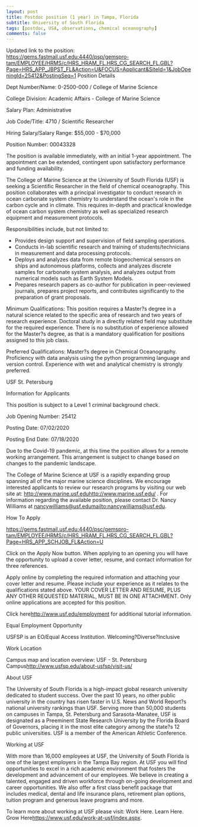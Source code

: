 ```yaml
---
layout: post
title: Postdoc position (1 year) in Tampa, Florida
subtitle: University of South Florida
tags: [postdoc, USA, observations, chemical oceanography]
comments: false
---
```


Updated link to the position: https://gems.fastmail.usf.edu:4440/psp/gemspro-tam/EMPLOYEE/HRMS/c/HRS_HRAM_FL.HRS_CG_SEARCH_FL.GBL?Page=HRS_APP_JBPST_FL&Action=U&FOCUS=Applicant&SiteId=1&JobOpeningId=25412&PostingSeq=1
Position Details

Dept Number/Name: 0-2500-000 / College of Marine Science

College Division: Academic Affairs - College of Marine Science

Salary Plan: Administrative

Job Code/Title: 4710 / Scientific  Researcher

Hiring Salary/Salary Range:  $55,000 - $70,000

Position Number: 00043328

The position is available immediately, with an initial 1-year appointment. The appointment can be extended, contingent upon satisfactory performance and funding availability.

The College of Marine Science at the University of South Florida (USF) is seeking a Scientific Researcher in the field of chemical oceanography.  This position collaborates with a principal investigator to conduct research in ocean carbonate system chemistry to understand the ocean's role in the carbon cycle and in climate.  This requires in-depth and practical knowledge of ocean carbon system chemistry as well as specialized research equipment and measurement protocols.

Responsibilities include, but not limited to:

  *   Provides design support and supervision of field sampling operations.
  *   Conducts in-lab scientific research and training of students/technicians in measurement and data processing protocols.
  *   Deploys and analyzes data from remote biogeochemical sensors on ships and autonomous platforms, collects and analyzes discrete samples for carbonate system analysis, and analyzes output from numerical models such as Earth System Models.
  *   Prepares research papers as co-author for publication in peer-reviewed journals, prepares project reports, and contributes significantly to the preparation of grant proposals.

Minimum Qualifications:  This position requires a Master?s degree in a natural science related to the specific area of research and two years of research experience. Doctoral study in a directly related field may substitute for the required experience. There is no substitution of experience allowed for the Master?s degree, as that is a mandatory qualification for positions assigned to this job class.

Preferred Qualifications:  Master?s degree in Chemical Oceanography.  Proficiency with data analysis using the python programming language and version control. Experience with wet and analytical chemistry is strongly preferred.

USF St. Petersburg

Information for Applicants

This position is subject to a Level 1 criminal background check.

Job Opening Number: 25412

Posting Date:  07/02/2020

Posting End Date: 07/18/2020

Due to the Covid-19 pandemic, at this time the position allows for a remote working arrangement.  This arrangement is subject to change based on changes to the pandemic landscape.

The College of Marine Science at USF is a rapidly expanding group spanning all of the major marine science disciplines. We encourage interested applicants to review our research programs by visiting our web site at: http://www.marine.usf.edu<http://www.marine.usf.edu/> . For information regarding the available position, please contact Dr. Nancy Williams at nancywilliams@usf.edu<mailto:nancywilliams@usf.edu>.

How To Apply

https://gems.fastmail.usf.edu:4440/psc/gemspro-tam/EMPLOYEE/HRMS/c/HRS_HRAM_FL.HRS_CG_SEARCH_FL.GBL?Page=HRS_APP_SCHJOB_FL&Action=U

Click on the Apply Now button.  When applying to an opening you will have the opportunity to upload a cover letter, resume, and contact information for three references.

Apply online by completing the required information and attaching your cover letter and resume. Please include your experience as it relates to the qualifications stated above.  YOUR COVER LETTER AND RESUME, PLUS ANY OTHER REQUESTED MATERIAL, MUST BE IN ONE ATTACHMENT. Only online applications are accepted for this position.

Click here<http://www.usf.edu/employment> for additional tutorial information.

Equal Employment Opportunity

USFSP is an EO/Equal Access Institution.   Welcoming?Diverse?Inclusive

Work Location

Campus map and location overview: USF - St. Petersburg Campus<http://www.usfsp.edu/about-usfsp/visit-us/>

About USF

The University of South Florida is a high-impact global research university dedicated to student success. Over the past 10 years, no other public university in the country has risen faster in U.S. News and World Report?s national university rankings than USF. Serving more than 50,000 students on campuses in Tampa, St. Petersburg and Sarasota-Manatee, USF is designated as a Preeminent State Research University by the Florida Board of Governors, placing it in the most elite category among the state?s 12 public universities. USF is a member of the American Athletic Conference.

Working at USF

With more than 16,000 employees at USF, the University of South Florida is one of the largest employers in the Tampa Bay region.  At USF you will find opportunities to excel in a rich academic environment that fosters the development and advancement of our employees.  We believe in creating a talented, engaged and driven workforce through on-going development and career opportunities.  We also offer a first class benefit package that includes medical, dental and life insurance plans, retirement plan options, tuition program and generous leave programs and more.

To learn more about working at USF please visit: Work Here. Learn Here. Grow Here<https://www.usf.edu/work-at-usf/index.aspx>.
